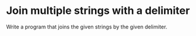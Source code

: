 # Join multiple strings with a delimiter
Write a program that joins the given strings by the given delimiter.